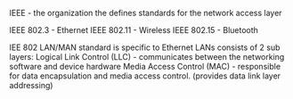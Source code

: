 IEEE - the organization the defines standards for the network access layer

IEEE 802.3 - Ethernet
IEEE 802.11 - Wireless
IEEE 802.15 - Bluetooth

IEE 802 LAN/MAN standard is specific to Ethernet LANs
consists of 2 sub layers:
	Logical Link Control (LLC) - communicates between the networking software and device hardware
	Media Access Control (MAC) - responsible for data encapsulation and media access control. (provides data 				     link layer addressing)

